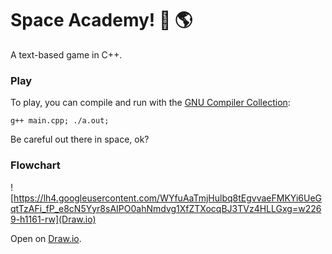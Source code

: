 # Space Academy! 🚀 🌎 

A text-based game in C++.

### Play

To play, you can compile and run with the [GNU Compiler Collection](https://gcc.gnu.org/):

```
g++ main.cpp; ./a.out; 
```

Be careful out there in space, ok?

### Flowchart 

![https://lh4.googleusercontent.com/WYfuAaTmjHulbq8tEgvvaeFMKYi6UeGqtTzAFi_fP_e8cN5Yyr8sAIPO0ahNmdvg1XfZTXocqBJ3TVz4HLLGxg=w2269-h1161-rw](Draw.io)

Open on [Draw.io](https://drive.google.com/file/d/1Wr5NatI6T6I1RdAbBxyoFlr4RiF80RLf/view?usp=sharing).
